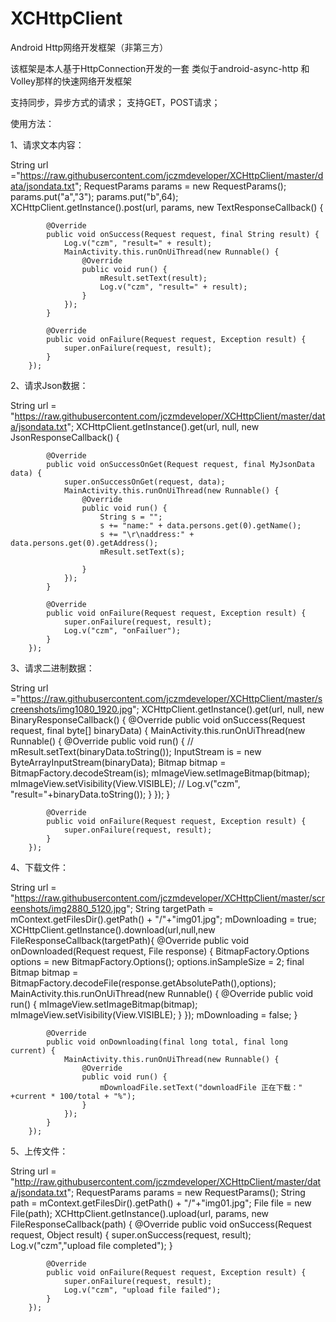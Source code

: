 # XCHttpClient
Android Http网络开发框架（非第三方）

该框架是本人基于HttpConnection开发的一套 类似于android-async-http 和Volley那样的快速网络开发框架

支持同步，异步方式的请求；
支持GET，POST请求；


使用方法：

1、请求文本内容：

String url  ="https://raw.githubusercontent.com/jczmdeveloper/XCHttpClient/master/data/jsondata.txt";
        RequestParams params = new RequestParams();
        params.put("a","3");
        params.put("b",64);
        XCHttpClient.getInstance().post(url, params, new TextResponseCallback() {
            
            @Override
            public void onSuccess(Request request, final String result) {
                Log.v("czm", "result=" + result);
                MainActivity.this.runOnUiThread(new Runnable() {
                    @Override
                    public void run() {
                        mResult.setText(result);
                        Log.v("czm", "result=" + result);
                    }
                });
            }

            @Override
            public void onFailure(Request request, Exception result) {
                super.onFailure(request, result);
            }
        });

2、请求Json数据：

String url = "https://raw.githubusercontent.com/jczmdeveloper/XCHttpClient/master/data/jsondata.txt";
        XCHttpClient.getInstance().get(url, null, new JsonResponseCallback<MyJsonData>() {

            @Override
            public void onSuccessOnGet(Request request, final MyJsonData data) {
                super.onSuccessOnGet(request, data);
                MainActivity.this.runOnUiThread(new Runnable() {
                    @Override
                    public void run() {
                        String s = "";
                        s += "name:" + data.persons.get(0).getName();
                        s += "\r\naddress:" + data.persons.get(0).getAddress();
                        mResult.setText(s);

                    }
                });
            }

            @Override
            public void onFailure(Request request, Exception result) {
                super.onFailure(request, result);
                Log.v("czm", "onFailuer");
            }
        });
        
        
3、请求二进制数据：

String url  ="https://raw.githubusercontent.com/jczmdeveloper/XCHttpClient/master/screenshots/img1080_1920.jpg";
        XCHttpClient.getInstance().get(url, null, new BinaryResponseCallback() {
            @Override
            public void onSuccess(Request request,   final byte[] binaryData) {
                MainActivity.this.runOnUiThread(new Runnable() {
                    @Override
                    public void run() {
//                        mResult.setText(binaryData.toString());
                        InputStream is = new ByteArrayInputStream(binaryData);
                        Bitmap bitmap = BitmapFactory.decodeStream(is);
                        mImageView.setImageBitmap(bitmap);
                        mImageView.setVisibility(View.VISIBLE);
//                        Log.v("czm", "result="+binaryData.toString());
                    }
                });
            }

            @Override
            public void onFailure(Request request, Exception result) {
                super.onFailure(request, result);
            }
        });
4、下载文件：

String url = "https://raw.githubusercontent.com/jczmdeveloper/XCHttpClient/master/screenshots/img2880_5120.jpg";
        String targetPath = mContext.getFilesDir().getPath() + "/"+"img01.jpg";
        mDownloading = true;
        XCHttpClient.getInstance().download(url,null,new FileResponseCallback(targetPath){
            @Override
            public void onDownloaded(Request request, File response) {
                    BitmapFactory.Options options = new BitmapFactory.Options();
                    options.inSampleSize = 2;
                    final Bitmap bitmap = BitmapFactory.decodeFile(response.getAbsolutePath(),options);
                    MainActivity.this.runOnUiThread(new Runnable() {
                        @Override
                        public void run() {
                            mImageView.setImageBitmap(bitmap);
                            mImageView.setVisibility(View.VISIBLE);
                        }
                    });
                mDownloading = false;
            }

            @Override
            public void onDownloading(final long total, final long current) {
                MainActivity.this.runOnUiThread(new Runnable() {
                    @Override
                    public void run() {
                        mDownloadFile.setText("downloadFile 正在下载：" +current * 100/total + "%");
                    }
                });
            }
        });
5、上传文件：

String url = "http://raw.githubusercontent.com/jczmdeveloper/XCHttpClient/master/data/jsondata.txt";
        RequestParams params = new RequestParams();
        String path = mContext.getFilesDir().getPath() + "/"+"img01.jpg";
        File file = new File(path);
        XCHttpClient.getInstance().upload(url, params, new FileResponseCallback(path) {
            @Override
            public void onSuccess(Request request, Object result) {
                super.onSuccess(request, result);
                Log.v("czm","upload file completed");
            }

            @Override
            public void onFailure(Request request, Exception result) {
                super.onFailure(request, result);
                Log.v("czm", "upload file failed");
            }
        });

